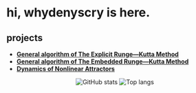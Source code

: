 # hi, whydenyscry is here.

## projects
- **[General algorithm of The Explicit Runge—Kutta Method](https://github.com/whydenyscry/General-algorithm-of-the-explicit-Runge-Kutta-method)**
- **[General algorithm of The Embedded Runge—Kutta Method](https://github.com/whydenyscry/General-algorithm-of-the-embedded-Runge-Kutta-method)**
- **[Dynamics of Nonlinear Attractors](https://github.com/whydenyscry/Dynamics-of-Nonlinear-Attractors)**

<div align="center">
<img alt="GitHub stats" src="https://github-readme-stats.vercel.app/api?username=whydenyscry&show_icons=true&theme=transparent"/>
<img alt="Top langs" src="https://github-readme-stats.vercel.app/api/top-langs/?username=whydenyscry&layout=compact&theme=transperent"/>
</div>
